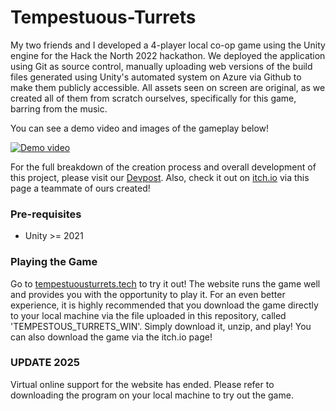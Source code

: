 # Tempestuous-Turrets
My two friends and I developed a 4-player local co-op game using the Unity engine for the Hack the North 2022 hackathon. We deployed the application using Git as source control, manually uploading web versions of the build files generated using Unity's automated system on Azure via Github to make them publicly accessible. All assets seen on screen are original, as we created all of them from scratch ourselves, specifically for this game, barring from the music. 

You can see a demo video and images of the gameplay below!

[![Demo video](https://img.youtube.com/vi/2AUkM77KGMk/0.jpg)](https://www.youtube.com/watch?v=2AUkM77KGMk)

For the full breakdown of the creation process and overall development of this project, please visit our [Devpost](https://devpost.com/software/tempestuous-turrets). Also, check it out on [itch.io](https://owengretzinger.itch.io/tempestuous-turrets) via this page a teammate of ours created!

### Pre-requisites
- Unity >= 2021

### Playing the Game
Go to [tempestuousturrets.tech](http://tempestuousturrets.tech/) to try it out! The website runs the game well and provides you with the opportunity to play it. For an even better experience, it is highly recommended that you download the game directly to your local machine via the file uploaded in this repository, called 'TEMPESTOUS_TURRETS_WIN'. Simply download it, unzip, and play! You can also download the game via the itch.io page!

### UPDATE 2025
Virtual online support for the website has ended. Please refer to downloading the program on your local machine to try out the game.



